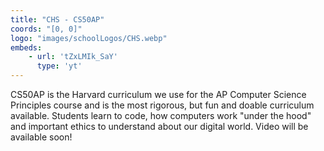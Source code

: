 ```yaml
---
title: "CHS - CS50AP"
coords: "[0, 0]"
logo: "images/schoolLogos/CHS.webp"
embeds: 
    - url: 'tZxLMIk_SaY'
      type: 'yt'
---
```


CS50AP is the Harvard curriculum we use for the AP Computer Science Principles course and is the most rigorous, but fun and doable curriculum available. Students learn to code, how computers work "under the hood" and important ethics to understand about our digital world.  Video will be available soon!

